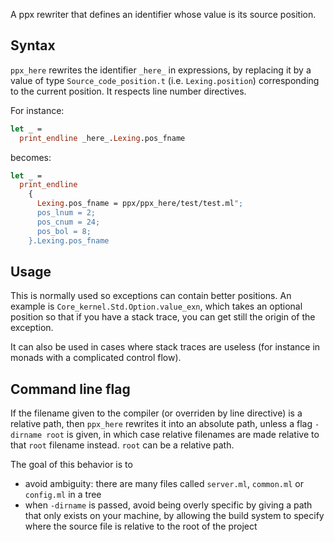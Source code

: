 A ppx rewriter that defines an identifier whose value is its source position.

Syntax
------

`ppx_here` rewrites the identifier `_here_` in expressions, by replacing it by a value of
type `Source_code_position.t` (i.e. `Lexing.position`) corresponding to the current
position. It respects line number directives.

For instance:

```ocaml
let _ =
  print_endline _here_.Lexing.pos_fname
```

becomes:

```ocaml
let _ =
  print_endline
    {
      Lexing.pos_fname = ppx/ppx_here/test/test.ml";
      pos_lnum = 2;
      pos_cnum = 24;
      pos_bol = 8;
    }.Lexing.pos_fname
```

Usage
-----

This is normally used so exceptions can contain better positions. An example is
`Core_kernel.Std.Option.value_exn`, which takes an optional position so that if you have a
stack trace, you can get still the origin of the exception.

It can also be used in cases where stack traces are useless (for instance in monads with a
complicated control flow).

Command line flag
-----------------

If the filename given to the compiler (or overriden by line directive) is a relative path,
then `ppx_here` rewrites it into an absolute path, unless a flag `-dirname root` is given,
in which case relative filenames are made relative to that `root` filename instead. `root`
can be a relative path.

The goal of this behavior is to

* avoid ambiguity: there are many files called `server.ml`, `common.ml` or `config.ml` in
a tree
* when `-dirname` is passed, avoid being overly specific by giving a path that only exists
on your machine, by allowing the build system to specify where the source file is relative
to the root of the project
